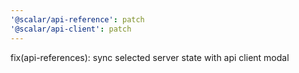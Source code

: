 ```yaml
---
'@scalar/api-reference': patch
'@scalar/api-client': patch
---
```


fix(api-references): sync selected server state with api client modal
